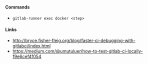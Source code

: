 #### Commands
- `gitlab-runner exec docker <step>`

#### Links
- http://bryce.fisher-fleig.org/blog/faster-ci-debugging-with-gitlabci/index.html
- https://medium.com/@umutuluer/how-to-test-gitlab-ci-locally-f9e6cef4f054
